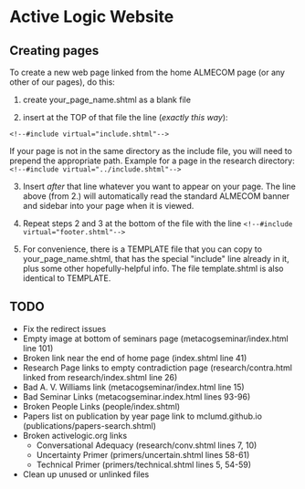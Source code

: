 # Active Logic Website
## Creating pages
To create a new web page linked from the home ALMECOM page
(or any other of our pages), do this:

1. create your_page_name.shtml as a blank file

2. insert at the TOP of that file the line (*exactly this way*):

`<!--#include virtual="include.shtml"-->`

If your page is not in the same directory as the include file, you will need to prepend the appropriate path. 
Example for a page in the research directory:
`<!--#include virtual="../include.shtml"-->`


3. Insert *after* that line whatever you want to appear on your
page.  The line above (from 2.) will automatically read the
standard ALMECOM banner and sidebar into your page when it is
viewed.

4. Repeat steps 2 and 3 at the bottom of the file with the line 
`<!--#include virtual="footer.shtml"-->`

5. For convenience, there is a TEMPLATE file that you can copy
to your_page_name.shtml, that has the special "include" line
already in it, plus some other hopefully-helpful info.  The
file template.shtml is also identical to TEMPLATE.


## TODO

* Fix the redirect issues
* Empty image at bottom of seminars page (metacogseminar/index.html line 101)
* Broken link near the end of home page (index.shtml line 41)
* Research Page links to empty contradiction page (research/contra.html linked from research/index.shtml line 26)
* Bad A. V. Williams link (metacogseminar/index.html line 15)
* Bad Seminar Links (metacogseminar.index.html lines 93-96)
* Broken People Links (people/index.shtml)
* Papers list on publication by year page link to mclumd.github.io (publications/papers-search.shtml)
* Broken activelogic.org links
    * Conversational Adequacy (research/conv.shtml lines 7, 10)
    * Uncertainty Primer (primers/uncertain.shtml lines 58-61)
    * Technical Primer (primers/technical.shtml lines 5, 54-59)
* Clean up unused or unlinked files
